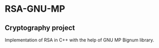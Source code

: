 # RSA-GNU-MP 
## Cryptography project

Implementation of RSA in C++ with the help of GNU MP Bignum library.